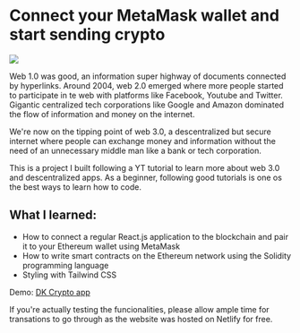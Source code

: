 # Connect your MetaMask wallet and start sending crypto

![](https://github.com/davidkhk/personal-portfolio/blob/netlify/src/assets/crypto-dapp.gif)

Web 1.0 was good, an information super highway of documents connected by hyperlinks. Around 2004, web 2.0 emerged where more people started to participate in te web with platforms like Facebook, Youtube and Twitter. Gigantic centralized tech corporations like Google and Amazon dominated the flow of information and money on the internet.

We're now on the tipping point of web 3.0, a descentralized but secure internet where people can exchange money and information without the need of an unnecessary middle man like a bank or tech corporation.

This is a project I built following a YT tutorial to learn more about web 3.0 and descentralized apps. As a beginner, following good tutorials is one os the best ways to learn how to code.

## What I learned:
- How to connect a regular React.js application to the blockchain and pair it to your Ethereum wallet using MetaMask
- How to write smart contracts on the Ethereum network using the Solidity programming language
- Styling with Tailwind CSS

Demo: [DK Crypto app](https://dk-crypto-dapp.netlify.app)

If you're actually testing the funcionalities, please allow ample time for transations to go through as the website was hosted on Netlify for free.
